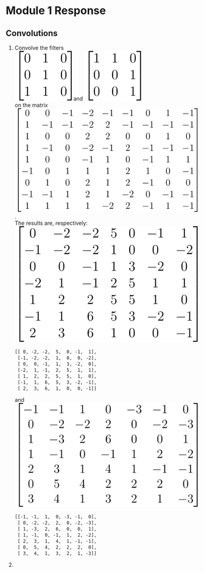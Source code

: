 # Module 1 Response

## Convolutions

1. Convolve the filters  
    ![Filter 1](Fil1.svg) and ![Filter 2](Fil2.svg)  
    on the matrix  
    ![Matrix](Matrix.svg).  
    The results are, respectively:  
    ![Result 1](Result_1.svg)  
    ```
    [[ 0, -2, -2,  5,  0, -1,  1],  
     [-1, -2, -2,  1,  0,  0, -2], 
     [ 0,  0, -1,  1,  3, -2,  0],
     [-2,  1, -1,  2,  5,  1,  1],
     [ 1,  2,  2,  5,  5,  1,  0],
     [-1,  1,  6,  5,  3, -2, -1],
     [ 2,  3,  6,  1,  0,  0, -1]]
    ```
    and  
    ![Result 2](Result_2.svg)  
    ```
    [[-1, -1,  1,  0, -3, -1,  0],
     [ 0, -2, -2,  2,  0, -2, -3],
     [ 1, -3,  2,  6,  0,  0,  1],
     [ 1, -1,  0, -1,  1,  2, -2],
     [ 2,  3,  1,  4,  1, -1, -1],
     [ 0,  5,  4,  2,  2,  2,  0],
     [ 3,  4,  1,  3,  2,  1, -3]]
    ```
3. 

